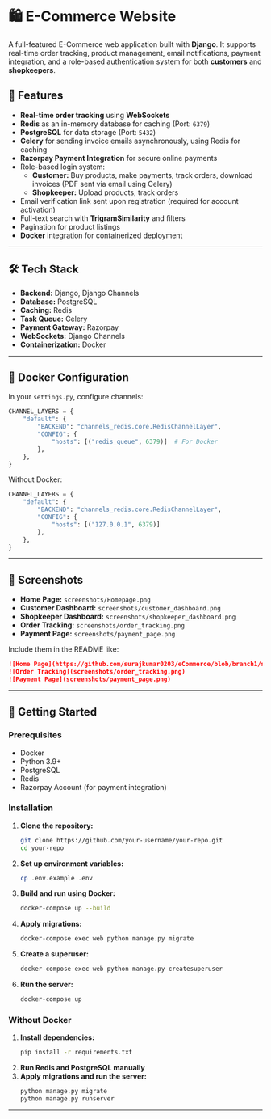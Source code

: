 # 🛍️ E-Commerce Website

A full-featured E-Commerce web application built with **Django**. It supports real-time order tracking, product management, email notifications, payment integration, and a role-based authentication system for both **customers** and **shopkeepers**.

## 🚀 Features

- **Real-time order tracking** using **WebSockets**
- **Redis** as an in-memory database for caching (Port: `6379`)
- **PostgreSQL** for data storage (Port: `5432`)
- **Celery** for sending invoice emails asynchronously, using Redis for caching
- **Razorpay Payment Integration** for secure online payments
- Role-based login system:
  - **Customer:** Buy products, make payments, track orders, download invoices (PDF sent via email using Celery)
  - **Shopkeeper:** Upload products, track orders
- Email verification link sent upon registration (required for account activation)
- Full-text search with **TrigramSimilarity** and filters
- Pagination for product listings
- **Docker** integration for containerized deployment

---

## 🛠️ Tech Stack
- **Backend:** Django, Django Channels
- **Database:** PostgreSQL
- **Caching:** Redis
- **Task Queue:** Celery
- **Payment Gateway:** Razorpay
- **WebSockets:** Django Channels
- **Containerization:** Docker

---

## 🐳 Docker Configuration
In your `settings.py`, configure channels:
```python
CHANNEL_LAYERS = {
    "default": {
        "BACKEND": "channels_redis.core.RedisChannelLayer",
        "CONFIG": {
            "hosts": [("redis_queue", 6379)]  # For Docker
        },
    },
}
```

Without Docker:
```python
CHANNEL_LAYERS = {
    "default": {
        "BACKEND": "channels_redis.core.RedisChannelLayer",
        "CONFIG": {
            "hosts": [("127.0.0.1", 6379)]
        },
    },
}
```

---

## 📸 Screenshots

- **Home Page:** `screenshots/Homepage.png`
- **Customer Dashboard:** `screenshots/customer_dashboard.png`
- **Shopkeeper Dashboard:** `screenshots/shopkeeper_dashboard.png`
- **Order Tracking:** `screenshots/order_tracking.png`
- **Payment Page:** `screenshots/payment_page.png`

Include them in the README like:
```markdown
![Home Page](https://github.com/surajkumar0203/eCommerce/blob/branch1/screenshorts/Homepage.png?raw=true)
![Order Tracking](screenshots/order_tracking.png)
![Payment Page](screenshots/payment_page.png)
```

---

## 🏁 Getting Started
### Prerequisites
- Docker
- Python 3.9+
- PostgreSQL
- Redis
- Razorpay Account (for payment integration)

### Installation
1. **Clone the repository:**
   ```bash
   git clone https://github.com/your-username/your-repo.git
   cd your-repo
   ```

2. **Set up environment variables:**
   ```bash
   cp .env.example .env
   ```

3. **Build and run using Docker:**
   ```bash
   docker-compose up --build
   ```

4. **Apply migrations:**
   ```bash
   docker-compose exec web python manage.py migrate
   ```

5. **Create a superuser:**
   ```bash
   docker-compose exec web python manage.py createsuperuser
   ```

6. **Run the server:**
   ```bash
   docker-compose up
   ```

### Without Docker
1. **Install dependencies:**
   ```bash
   pip install -r requirements.txt
   ```
2. **Run Redis and PostgreSQL manually**
3. **Apply migrations and run the server:**
   ```bash
   python manage.py migrate
   python manage.py runserver
   ```

---



